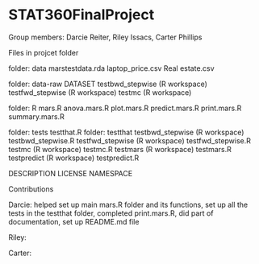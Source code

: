 # STAT360FinalProject
Group members: Darcie Reiter, Riley Issacs, Carter Phillips 

Files in projcet folder

folder: data
marstestdata.rda
laptop_price.csv
Real estate.csv

folder: data-raw
DATASET
testbwd_stepwise (R workspace)
testfwd_stepwise (R workspace)
testmc (R workspace)

folder: R
mars.R
anova.mars.R
plot.mars.R
predict.mars.R
print.mars.R
summary.mars.R

folder: tests
testthat.R 
folder: testthat
  testbwd_stepwise (R workspace)
  testbwd_stepwise.R
  testfwd_stepwise (R workspace)
  testfwd_stepwise.R
  testmc (R workspace)
  testmc.R
  testmars (R workspace) 
  testmars.R
  testpredict (R workspace)
  testpredict.R

DESCRIPTION 
LICENSE
NAMESPACE

Contributions

Darcie: helped set up main mars.R folder and its functions, set up all the tests in the testthat folder, completed print.mars.R, did part of documentation, 
set up README.md file

Riley:

Carter: 
